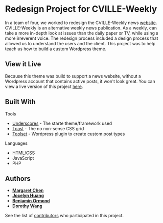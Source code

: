 # Redesign Project for CVILLE-Weekly

In a team of four, we worked to redesign the CVILLE-Weekly news [website](http://www.c-ville.com/). CVILLE-Weekly is an alternative weekly news publication. As a weekly, can take a more in-depth look at issues than the daily paper or TV, while using a more irreverent voice. The redesign process included a design process that allowed us to understand the users and the client. This project was to help teach us how to build a custom Wordpress theme.

## View it Live

Because this theme was build to support a news website, without a Wordpress account that contains active posts, it won't look great. You can view a live version of this project [here](http://wireframewebsites.com/cville-weekly/).

## Built With

Tools
* [Underscores](https://underscores.me) - The starte theme/framework used
* [Toast](https://daneden.github.io/Toast/) - The no non-sense CSS grid
* [Toolset](https://wp-types.com/) - Wordpress plugin to create custom post types

Languages
* HTML/CSS
* JavaScript
* PHP

## Authors

* [**Margaret Chen**](https://github.com/margarettchen)
* [**Jocelyn Huang**](https://github.com/JocelynYH)
* [**Benjamin Ormond**](https://github.com/bwo3db)
* [**Dorothy Wang**](https://github.com/dlwng)

See the list of [contributors](https://github.com/dlwng/cville-weekly/contributors) who participated in this project.


